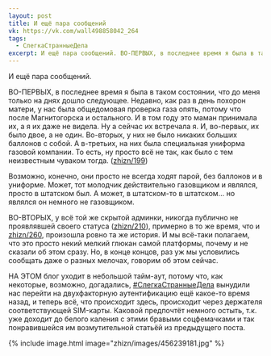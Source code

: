 ```yaml
---
layout: post
title: И ещё пара сообщений
vk: https://vk.com/wall498858042_264
tags:
  - СлегкаСтранныеДела
excerpt: И ещё пара сообщений. ВО-ПЕРВЫХ, в последнее время я была в таком состоянии, что до меня только на днях дошло следующее. Недавно, как раз в день похорон матери, у нас была общедомовая проверка газа опять, потому что после Магнитогорска и остального. И в том году это маман принимала их, а я их даже не видела. Ну а сейчас их встречала я. И, во-первых, их было двое, а не один. Во-вторых, у них не было никаких больших баллонов с собой. А в-третьих, на них была специальная униформа газовой компании. То есть, ну просто всё не так, как было с тем неизвестным чуваком тогда.
---
```

И ещё пара сообщений.

ВО-ПЕРВЫХ, в последнее время я была в таком состоянии, что до меня только на днях дошло следующее. Недавно, как раз в день похорон матери, у нас была общедомовая проверка газа опять, потому что после Магнитогорска и остального. И в том году это маман принимала их, а я их даже не видела. Ну а сейчас их встречала я. И, во-первых, их было двое, а не один. Во-вторых, у них не было никаких больших баллонов с собой. А в-третьих, на них была специальная униформа газовой компании. То есть, ну просто всё не так, как было с тем неизвестным чуваком тогда. ([zhizn/199](../zhizn/199.html))

Возможно, конечно, они просто не всегда ходят парой, без баллонов и в униформе. Может, тот молодчик действительно газовщиком и являлся, просто в штатском был. А может, в штатском-то в штатском... но являлся он немного не газовщиком.

ВО-ВТОРЫХ, у всё той же скрытой админки, никогда публично не проявлявшей своего статуса ([zhizn/210](../zhizn/210.html)), примерно в то же время, что и [zhizn/260](../zhizn/260.html), произошла ровно та же история. И мы всё-таки полагаем, что это просто некий мелкий глюкан самой платформы, почему и не сказали об этом сразу. Но, в конце концов, раз уж мы условились сообщать даже о разных мелочах, говорим об этом сейчас.

НА ЭТОМ блог уходит в небольшой тайм-аут, потому что, как некоторые, возможно, догадались, [#СлегкаСтранныеДела](poisk.html#СлегкаСтранныеДела) вынудили нас перейти на двухфакторную аутентификацию ещё какое-то время назад, и теперь всё, что происходит здесь, происходит через держателя соответствующей SIM-карты. Каковой предпочтёт немного остыть, т.к. уже доходит до белого каления с этими бравыми соцфемачками и так понравившейся им возмутительной статьёй из предыдущего поста.

{% include image.html image="zhizn/images/456239181.jpg" %}